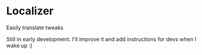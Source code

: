 # Localizer
Easily translate tweaks

Still in early development. I'll improve it and add instructions for devs when I wake up :)
